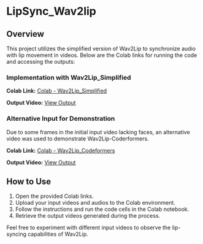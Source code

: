 # LipSync_Wav2lip

## Overview

This project utilizes the simplified version of Wav2Lip to synchronize audio with lip movement in videos. Below are the Colab links for running the code and accessing the outputs:

### Implementation with Wav2Lip_Simplified

**Colab Link:** [Colab - Wav2Lip_Simplified](https://colab.research.google.com/drive/15LnUlSMul8edT6mybxgpJLuAsT6wse0C?usp=sharing)

**Output Video:** [View Output](https://drive.google.com/file/d/1drP7tV-xzA0A5i4t7HIoB2h8MaSDKgNP/view?usp=sharing)

### Alternative Input for Demonstration

Due to some frames in the initial input video lacking faces, an alternative video was used to demonstrate Wav2Lip-Coderformers.

**Colab Link:** [Colab - Wav2Lip_Codeformers](https://colab.research.google.com/drive/1O36tCjMzqgPAat80W2GhsDgt-J1c2cev?usp=sharing)

**Output Video:** [View Output](https://drive.google.com/file/d/13JzXe0otk5XFB2zSEnx7zNpB-7LsySZ0/view?usp=sharing)

## How to Use

1. Open the provided Colab links.
2. Upload your input videos and audios to the Colab environment.
3. Follow the instructions and run the code cells in the Colab notebook.
4. Retrieve the output videos generated during the process.

Feel free to experiment with different input videos to observe the lip-syncing capabilities of Wav2Lip.

